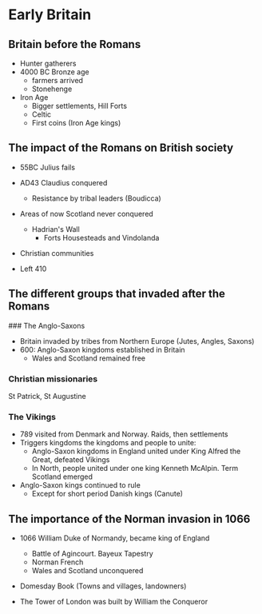 # Early Britain

## Britain before the Romans

* Hunter gatherers
* 4000 BC Bronze age
  * farmers arrived
  * Stonehenge
* Iron Age
  * Bigger settlements, Hill Forts
  * Celtic
  * First coins (Iron Age kings)

## The impact of the Romans on British society

* 55BC Julius fails
* AD43 Claudius conquered
  * Resistance by tribal leaders (Boudicca)

* Areas of now Scotland never conquered
  * Hadrian's Wall
    * Forts Housesteads and Vindolanda

* Christian communities

* Left 410

## The different groups that invaded after the Romans

### The Anglo-Saxons

* Britain invaded by tribes from Northern Europe (Jutes, Angles, Saxons)
* 600: Anglo-Saxon kingdoms established in Britain
  * Wales and Scotland remained free

### Christian missionaries

St Patrick, St Augustine

### The Vikings

* 789 visited from Denmark and Norway. Raids, then settlements
* Triggers kingdoms the kingdoms and people to unite:
  * Anglo-Saxon kingdoms in England united under King Alfred the Great, defeated Vikings
  * In North, people united under one king Kenneth McAlpin. Term Scotland emerged
* Anglo-Saxon kings continued to rule
  * Except for short period Danish kings (Canute)

## The importance of the Norman invasion in 1066

* 1066 William Duke of Normandy, became king of England
  * Battle of Agincourt. Bayeux Tapestry
  * Norman French
  * Wales and Scotland unconquered

* Domesday Book (Towns and villages, landowners)

* The Tower of London was built by William the Conqueror
